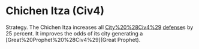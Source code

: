 # Chichen Itza (Civ4)

Strategy.
The Chichen Itza increases all [City%20%28Civ4%29](cities') [defense](defense)s by 25 percent. It improves the odds of its city generating a [Great%20Prophet%20%28Civ4%29](Great Prophet).
